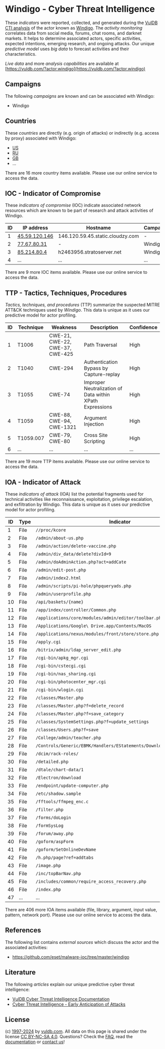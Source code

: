 # Windigo - Cyber Threat Intelligence

These _indicators_ were reported, collected, and generated during the [VulDB CTI analysis](https://vuldb.com/?kb.cti) of the actor known as [Windigo](https://vuldb.com/?actor.windigo). The _activity monitoring_ correlates data from social media, forums, chat rooms, and darknet markets. It helps to determine associated actors, specific activities, expected intentions, emerging research, and ongoing attacks. Our unique _predictive model_ uses _big data_ to forecast activities and their characteristics.

_Live data_ and more _analysis capabilities_ are available at [https://vuldb.com/?actor.windigo](https://vuldb.com/?actor.windigo)

## Campaigns

The following _campaigns_ are known and can be associated with Windigo:

* Windigo

## Countries

These _countries_ are directly (e.g. origin of attacks) or indirectly (e.g. access by proxy) associated with Windigo:

* [US](https://vuldb.com/?country.us)
* [RU](https://vuldb.com/?country.ru)
* [GB](https://vuldb.com/?country.gb)
* ...

There are 16 more country items available. Please use our online service to access the data.

## IOC - Indicator of Compromise

These _indicators of compromise_ (IOC) indicate associated network resources which are known to be part of research and attack activities of Windigo.

ID | IP address | Hostname | Campaign | Confidence
-- | ---------- | -------- | -------- | ----------
1 | [45.59.120.146](https://vuldb.com/?ip.45.59.120.146) | 146.120.59.45.static.cloudzy.com | - | High
2 | [77.67.80.31](https://vuldb.com/?ip.77.67.80.31) | - | Windigo | High
3 | [85.214.80.4](https://vuldb.com/?ip.85.214.80.4) | h2463956.stratoserver.net | Windigo | High
4 | ... | ... | ... | ...

There are 9 more IOC items available. Please use our online service to access the data.

## TTP - Tactics, Techniques, Procedures

_Tactics, techniques, and procedures_ (TTP) summarize the suspected MITRE ATT&CK techniques used by _Windigo_. This data is unique as it uses our predictive model for actor profiling.

ID | Technique | Weakness | Description | Confidence
-- | --------- | -------- | ----------- | ----------
1 | T1006 | CWE-21, CWE-22, CWE-37, CWE-425 | Path Traversal | High
2 | T1040 | CWE-294 | Authentication Bypass by Capture-replay | High
3 | T1055 | CWE-74 | Improper Neutralization of Data within XPath Expressions | High
4 | T1059 | CWE-88, CWE-94, CWE-1321 | Argument Injection | High
5 | T1059.007 | CWE-79, CWE-80 | Cross Site Scripting | High
6 | ... | ... | ... | ...

There are 19 more TTP items available. Please use our online service to access the data.

## IOA - Indicator of Attack

These _indicators of attack_ (IOA) list the potential fragments used for technical activities like reconnaissance, exploitation, privilege escalation, and exfiltration by Windigo. This data is unique as it uses our predictive model for actor profiling.

ID | Type | Indicator | Confidence
-- | ---- | --------- | ----------
1 | File | `//proc/kcore` | Medium
2 | File | `/admin/about-us.php` | High
3 | File | `/admin/action/delete-vaccine.php` | High
4 | File | `/admin/div_data/delete?divId=9` | High
5 | File | `/admin/doAdminAction.php?act=addCate` | High
6 | File | `/admin/edit-post.php` | High
7 | File | `/admin/index2.html` | High
8 | File | `/admin/scripts/pi-hole/phpqueryads.php` | High
9 | File | `/admin/userprofile.php` | High
10 | File | `/api/baskets/{name}` | High
11 | File | `/app/index/controller/Common.php` | High
12 | File | `/applications/core/modules/admin/editor/toolbar.php` | High
13 | File | `/Applications/Google\ Drive.app/Contents/MacOS` | High
14 | File | `/applications/nexus/modules/front/store/store.php` | High
15 | File | `/apply.cgi` | Medium
16 | File | `/bitrix/admin/ldap_server_edit.php` | High
17 | File | `/cgi-bin/apkg_mgr.cgi` | High
18 | File | `/cgi-bin/cstecgi.cgi` | High
19 | File | `/cgi-bin/nas_sharing.cgi` | High
20 | File | `/cgi-bin/photocenter_mgr.cgi` | High
21 | File | `/cgi-bin/wlogin.cgi` | High
22 | File | `/classes/Master.php` | High
23 | File | `/classes/Master.php?f=delete_record` | High
24 | File | `/classes/Master.php?f=save_category` | High
25 | File | `/classes/SystemSettings.php?f=update_settings` | High
26 | File | `/classes/Users.php?f=save` | High
27 | File | `/College/admin/teacher.php` | High
28 | File | `/Controls/Generic/EBMK/Handlers/EStatements/DownloadEStatement.ashx` | High
29 | File | `/dcim/rack-roles/` | High
30 | File | `/detailed.php` | High
31 | File | `/dtale/chart-data/1` | High
32 | File | `/Electron/download` | High
33 | File | `/endpoint/update-computer.php` | High
34 | File | `/etc/shadow.sample` | High
35 | File | `/fftools/ffmpeg_enc.c` | High
36 | File | `/filter.php` | Medium
37 | File | `/forms/doLogin` | High
38 | File | `/formSysLog` | Medium
39 | File | `/forum/away.php` | High
40 | File | `/goform/aspForm` | High
41 | File | `/goform/SetOnlineDevName` | High
42 | File | `/h.php/page?ref=addtabs` | High
43 | File | `/image.php` | Medium
44 | File | `/inc/topBarNav.php` | High
45 | File | `/includes/common/require_access_recovery.php` | High
46 | File | `/index.php` | Medium
47 | ... | ... | ...

There are 406 more IOA items available (file, library, argument, input value, pattern, network port). Please use our online service to access the data.

## References

The following list contains _external sources_ which discuss the actor and the associated activities:

* https://github.com/eset/malware-ioc/tree/master/windigo

## Literature

The following _articles_ explain our unique predictive cyber threat intelligence:

* [VulDB Cyber Threat Intelligence Documentation](https://vuldb.com/?kb.cti)
* [Cyber Threat Intelligence - Early Anticipation of Attacks](https://www.scip.ch/en/?labs.20201022)

## License

(c) [1997-2024](https://vuldb.com/?kb.changelog) by [vuldb.com](https://vuldb.com/?kb.about). All data on this page is shared under the license [CC BY-NC-SA 4.0](https://creativecommons.org/licenses/by-nc-sa/4.0/). Questions? Check the [FAQ](https://vuldb.com/?kb.faq), read the [documentation](https://vuldb.com/?kb) or [contact us](https://vuldb.com/?contact)!

